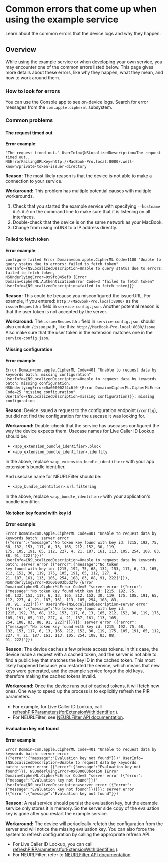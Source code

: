 # Common errors that come up when using the example service

Learn about the common errors that the device logs and why they happen.

## Overview

While using the example service or when developing your own service, you may encounter one of the common errors
listed below. This page gives more details about these errors, like why they happen, what they mean, and how
to work around them.

### How to look for errors

You can use the Console app to see on-device logs. Search for error messages from the `com.apple.cipherml` subsystem.

### Common problems

#### The request timed out

**Error example**:

```
"The request timed out." UserInfo={NSLocalizedDescription=The request timed out.,
NSErrorFailingURLKey=http://MacBook-Pro.local:8080/.well-known/private-token-issuer-directory
```

**Reason:**
The most likely reason is that the device is not able to make a connection to your service.

**Workaround:**
This problem has multiple potential causes with multiple workarounds.
1. Check that you started the example service with specifying `--hostname 0.0.0.0` on the command line to make sure that
   it is listening on all interfaces.
2. Double-check that the device is on the same network as your MacBook.
3. Change from using mDNS to a IP address directly.

#### Failed to fetch token
**Error example**:

```
configure failed Error Domain=com.apple.CipherML Code=1100 "Unable to query status due to errors: failed to fetch token"
UserInfo={NSLocalizedDescription=Unable to query status due to errors: failed to fetch token,
NSUnderlyingError=0x9fc845ef0 {Error Domain=CipherML.AuthenticationError Code=3 "failed to fetch token"
UserInfo={NSLocalizedDescription=failed to fetch token}}}
```

**Reason:**
This could be because you misconfigured the issuerURL. For example, if you entered: `http://MacBook-Pro.local:8080/` as
the `issuerRequestUri` field in `service-config.json`. Another potential reason is that the user token is not accepted
by the server.

**Workaround:**
The `issuerRequestUri` field in `service-config.json` should also contain `/issue` path, like this:
`http://MacBook-Pro.local:8080/issue`. Also make sure that the user token in the extension matches one in the
`service-config.json`.

#### Missing configuration

**Error example**:

```
Error Domain=com.apple.CipherML Code=401 "Unable to request data by keywords batch: missing configuration"
UserInfo={NSLocalizedDescription=Unable to request data by keywords batch: missing configuration,
NSUnderlyingError=0x600002f4c6f0 {Error Domain=CipherML.CipherMLError Code=25 "missing configuration"
UserInfo={NSLocalizedDescription=missing configuration}}}: missing configuration
```

**Reason:**
Device issued a request to the configuration endpoint (`/config`), but did not find the configuration for the usecase it
was looking for.

**Workaround:**
Double-check that the service has usecases configured the way the device expects them. Usecase names for Live Caller ID Lookup should be:
* `<app_extension_bundle_identifier>.block`
* `<app_extension_bundle_identifier>.identity`

In the above, replace `<app_extension_bundle_identifier>` with your app extension's bundle identifier.

And usecase name for NEURLFilter should be:
* `<app_bundle_identifier>.url.filtering`

In the above, replace `<app_bundle_identifier>` with your application's bundle identifier.

#### No token key found with key id

**Error example**:

```
Error Domain=com.apple.CipherML Code=401 "Unable to request data by keywords batch: server error
({"error":{"message":"No token key found with key id: [215, 192, 75, 68, 132, 153, 117, 6, 13, 165, 212, 152, 30, 119,
175, 105, 191, 65, 112, 227, 4, 21, 187, 161, 113, 105, 254, 108, 83, 88, 91, 222]"}})"
UserInfo={NSLocalizedDescription=Unable to request data by keywords batch: server error ({"error":{"message":"No token
key found with key id: [215, 192, 75, 68, 132, 153, 117, 6, 13, 165, 212, 152, 30, 119, 175, 105, 191, 65, 112, 227, 4,
21, 187, 161, 113, 105, 254, 108, 83, 88, 91, 222]"}}), NSUnderlyingError=0x600003b5d2f0 {Error
Domain=CipherML.CipherMLError Code=5 "server error ({"error":{"message":"No token key found with key id: [215, 192, 75,
68, 132, 153, 117, 6, 13, 165, 212, 152, 30, 119, 175, 105, 191, 65, 112, 227, 4, 21, 187, 161, 113, 105, 254, 108, 83,
88, 91, 222]"}})" UserInfo={NSLocalizedDescription=server error ({"error":{"message":"No token key found with key id:
[215, 192, 75, 68, 132, 153, 117, 6, 13, 165, 212, 152, 30, 119, 175, 105, 191, 65, 112, 227, 4, 21, 187, 161, 113, 105,
254, 108, 83, 88, 91, 222]"}})}}}: server error ({"error":{"message":"No token key found with key id: [215, 192, 75, 68,
132, 153, 117, 6, 13, 165, 212, 152, 30, 119, 175, 105, 191, 65, 112, 227, 4, 21, 187, 161, 113, 105, 254, 108, 83, 88,
91, 222]"}})
```

**Reason:**
The device caches a few private access tokens. In this case, the device made a request with a cached token, and the
server is not able to find a public key that matches the key ID in the cached token. This most likely happened because
you restarted the service, which means that new keys were generated, and the example service forgot the old keys,
therefore making the cached tokens invalid.

**Workaround:**
Once the device runs out of cached tokens, it will fetch new ones. One way to speed up the process is to explicitly refresh the PIR parameters.
* For example, for Live Caller ID Lookup, call [refreshPIRParameters(forExtensionWithIdentifier:)](https://developer.apple.com/documentation/sms_and_call_reporting/livecalleridlookupmanager/4418043-refreshpirparameters).
* For NEURLFilter, see [NEURLFilter API documentation](https://developer.apple.com/documentation/networkextension/neurlfiltermanager).

#### Evaluation key not found

**Error example**:

```
Error Domain=com.apple.CipherML Code=401 "Unable to request data by keywords batch: server error
({"error":{"message":"Evaluation key not found"}})" UserInfo={NSLocalizedDescription=Unable to request data by keywords
batch: server error ({"error":{"message":"Evaluation key not found"}}), NSUnderlyingError=0x600003bc4150 {Error
Domain=CipherML.CipherMLError Code=5 "server error ({"error":{"message":"Evaluation key not found"}})"
UserInfo={NSLocalizedDescription=server error ({"error":{"message":"Evaluation key not found"}})}}}: server error
({"error":{"message":"Evaluation key not found"}})
```

**Reason:**
A real service should persist the evaluation key, but the example service only stores it in memory. So the server side
copy of the evaluation key is gone after you restart the example service.

**Workaround:**
The device will periodically refetch the configuration from the server and will notice the missing evaluation key. You can also force the system to refresh configuration by calling the appropriate refresh API.
* For Live Caller ID Lookup, you can call [refreshPIRParameters(forExtensionWithIdentifier:)](https://developer.apple.com/documentation/sms_and_call_reporting/livecalleridlookupmanager/4418043-refreshpirparameters).
* For NEURLFilter, refer to [NEURLFilter API documentation](https://developer.apple.com/documentation/networkextension/neurlfiltermanager).
